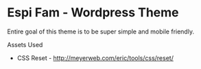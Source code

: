 # Espi Fam - Wordpress Theme

Entire goal of this theme is to be super simple and mobile friendly.

Assets Used

- CSS Reset - http://meyerweb.com/eric/tools/css/reset/
